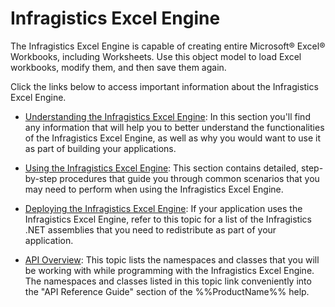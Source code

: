 ﻿<!--
|metadata|
{
    "fileName": "win-infragistics-excel-engine",
    "controlName": "",
    "tags": ["Getting Started"]
}
|metadata|
-->

# Infragistics Excel Engine

The Infragistics Excel Engine is capable of creating entire Microsoft® Excel® Workbooks, including Worksheets. Use this object model to load Excel workbooks, modify them, and then save them again.

Click the links below to access important information about the Infragistics Excel Engine.

- [Understanding the Infragistics Excel Engine](ExcelEngine-Understanding-the-Infragistics-Excel-Engine.html "understanding the infragistics excel engine"): In this section you'll find any information that will help you to better understand the functionalities of the Infragistics Excel Engine, as well as why you would want to use it as part of building your applications.

- [Using the Infragistics Excel Engine](ExcelEngine-Using-the-Infragistics-Excel-Engine.html "using the infragistics excel engine"): This section contains detailed, step-by-step procedures that guide you through common scenarios that you may need to perform when using the Infragistics Excel Engine.

- [Deploying the Infragistics Excel Engine](ExcelEngine-Deploying-the-Infragistics-Excel-Engine.html "deploying the infragistics excel engine"): If your application uses the Infragistics Excel Engine, refer to this topic for a list of the Infragistics .NET assemblies that you need to redistribute as part of your application.

- [API Overview](ExcelEngine-API-Overview.html "api overview for excel engine"): This topic lists the namespaces and classes that you will be working with while programming with the Infragistics Excel Engine. The namespaces and classes listed in this topic link conveniently into the "API Reference Guide" section of the %%ProductName%% help.

 

 


